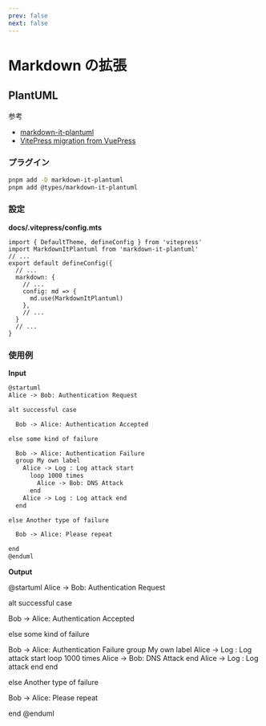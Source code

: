```yaml
---
prev: false
next: false
---
```


# Markdown の拡張

## PlantUML

参考

- [markdown-it-plantuml](https://github.com/gmunguia/markdown-it-plantuml)
- [VitePress migration from VuePress](https://nanova.me/posts/vitepress-migration)

### プラグイン

```sh
pnpm add -D markdown-it-plantuml
pnpm add @types/markdown-it-plantuml
```

### 設定

**docs/.vitepress/config.mts**

```ts{2,8-10}
import { DefaultTheme, defineConfig } from 'vitepress'
import MarkdownItPlantuml from 'markdown-it-plantuml'
// ...
export default defineConfig({
  // ...
  markdown: {
    // ...
    config: md => {
      md.use(MarkdownItPlantuml)
    },
    // ...
  }
  // ...
}
```

### 使用例

**Input**

```md
@startuml
Alice -> Bob: Authentication Request

alt successful case

  Bob -> Alice: Authentication Accepted

else some kind of failure

  Bob -> Alice: Authentication Failure
  group My own label
    Alice -> Log : Log attack start
      loop 1000 times
        Alice -> Bob: DNS Attack
      end
    Alice -> Log : Log attack end
  end

else Another type of failure

  Bob -> Alice: Please repeat

end
@enduml
```

**Output**

@startuml
Alice -> Bob: Authentication Request

alt successful case

  Bob -> Alice: Authentication Accepted

else some kind of failure

  Bob -> Alice: Authentication Failure
  group My own label
    Alice -> Log : Log attack start
      loop 1000 times
        Alice -> Bob: DNS Attack
      end
    Alice -> Log : Log attack end
  end

else Another type of failure

  Bob -> Alice: Please repeat

end
@enduml
